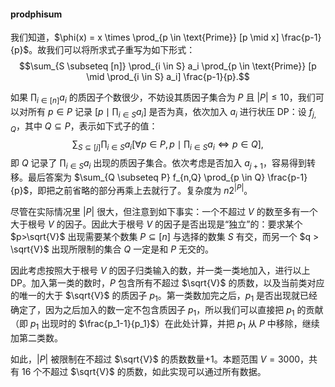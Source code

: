 #### prodphisum

我们知道，$\phi(x) = x \times \prod_{p \in \text{Prime}} [p \mid x] \frac{p-1}{p}$。故我们可以将所求式子重写为如下形式：$$\sum_{S \subseteq [n]} \prod_{i \in S} a_i \prod_{p \in \text{Prime}} [p \mid \prod_{i \in S} a_i] \frac{p-1}{p}.$$

如果 $\prod_{i \in [n]} a_i$ 的质因子个数很少，不妨设其质因子集合为 $P$ 且 $|P| \le 10$，我们可以对所有 $p \in P$ 记录 $[p \mid \prod_{i \in S} a_i]$ 是否为真，依次加入 $a_i$ 进行状压 DP：设 $f_{j,Q}$，其中 $Q \subseteq P$，表示如下式子的值：$$\sum_{S \subseteq [j]} \prod_{i \in S} a_i [\forall p \in P, p \mid \prod_{i \in S} a_i \iff p \in Q],$$ 即 $Q$ 记录了 $\prod_{i \in S} a_i$ 出现的质因子集合。依次考虑是否加入 $a_{j+1}$，容易得到转移。最后答案为 $\sum_{Q \subseteq P} f_{n,Q} \prod_{p \in Q} \frac{p-1}{p}$，即把之前省略的部分再乘上去就行了。复杂度为 $n2^{|P|}$。

尽管在实际情况里 $|P|$ 很大，但注意到如下事实：一个不超过 $V$ 的数至多有一个大于根号 $V$ 的因子。因此大于根号 $V$ 的因子是否出现是“独立”的：要求某个 $p>\sqrt{V}$ 出现需要某个数集 $P \subseteq [n]$ 与选择的数集 $S$ 有交，而另一个 $q > \sqrt{V}$ 出现所限制的集合 $Q$ 一定是和 $P$ 无交的。

因此考虑按照大于根号 $V$ 的因子归类输入的数，并一类一类地加入，进行以上 DP。加入第一类的数时，$P$ 包含所有不超过 $\sqrt{V}$ 的质数，以及当前类对应的唯一的大于 $\sqrt{V}$ 的质因子 $p_1$。第一类数加完之后，$p_1$ 是否出现就已经确定了，因为之后加入的数一定不包含质因子 $p_1$，所以我们可以直接把 $p_1$ 的贡献（即 $p_1$ 出现时的 $\frac{p_1-1}{p_1}$）在此处计算，并把 $p_1$ 从 $P$ 中移除，继续加第二类数。

如此，$|P|$ 被限制在不超过 $\sqrt{V}$ 的质数数量+1。本题范围 $V=3000$，共有 $16$ 个不超过 $\sqrt{V}$ 的质数，如此实现可以通过所有数据。